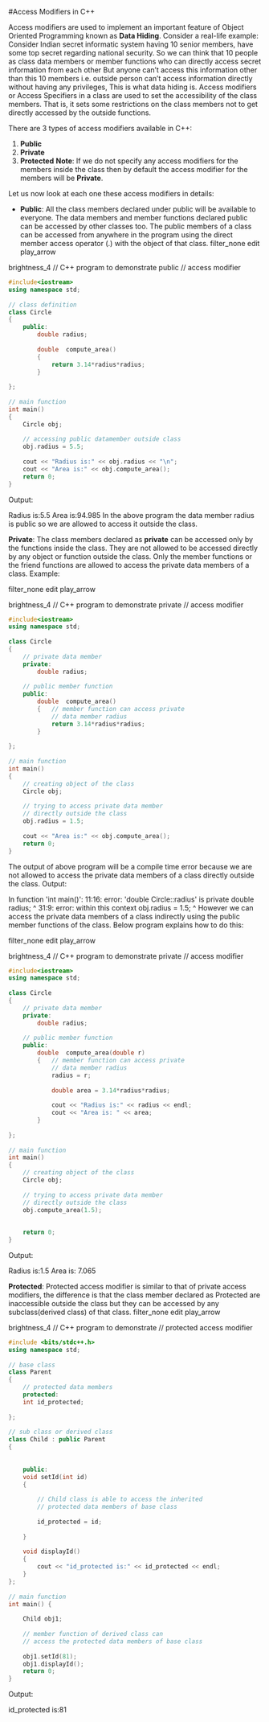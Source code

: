 #Access Modifiers in C++

Access modifiers are used to implement an important feature of Object Oriented Programming known as **Data Hiding**. Consider a real-life example: Consider Indian secret informatic system having 10 senior members, have some top secret regarding national security. So we can think that 10 people as class data members or member functions who can directly access secret information from each other But anyone can’t access this information other than this 10 members i.e. outside person can’t access information directly without having any privileges, This is what data hiding is.
Access modifiers or Access Specifiers in a class are used to set the accessibility of the class members. That is, it sets some restrictions on the class members not to get directly accessed by the outside functions.

There are 3 types of access modifiers available in C++:

1. **Public**
2. **Private**
3. **Protected**
**Note**: If we do not specify any access modifiers for the members inside the class then by default the access modifier for the members will be **Private**.



 

Let us now look at each one these access modifiers in details:

* **Public**: All the class members declared under public will be available to everyone. The data members and member functions declared public can be accessed by other classes too. The public members of a class can be accessed from anywhere in the program using the direct member access operator (.) with the object of that class.
filter_none
edit
play_arrow

brightness_4
// C++ program to demonstrate public 
// access modifier 
``` c++  
#include<iostream> 
using namespace std; 
  
// class definition 
class Circle 
{ 
    public:  
        double radius; 
          
        double  compute_area() 
        { 
            return 3.14*radius*radius; 
        } 
      
}; 
  
// main function 
int main() 
{ 
    Circle obj; 
      
    // accessing public datamember outside class 
    obj.radius = 5.5; 
      
    cout << "Radius is:" << obj.radius << "\n"; 
    cout << "Area is:" << obj.compute_area(); 
    return 0; 
} 
```
Output:

Radius is:5.5
Area is:94.985
In the above program the data member radius is public so we are allowed to access it outside the class.

**Private**: The class members declared as **private** can be accessed only by the functions inside the class. They are not allowed to be accessed directly by any object or function outside the class. Only the member functions or the friend functions are allowed to access the private data members of a class.
Example:

 

filter_none
edit
play_arrow

brightness_4
// C++ program to demonstrate private 
// access modifier 
``` c++
#include<iostream> 
using namespace std; 
  
class Circle 
{    
    // private data member 
    private:  
        double radius; 
       
    // public member function     
    public:     
        double  compute_area() 
        {   // member function can access private  
            // data member radius 
            return 3.14*radius*radius; 
        } 
      
}; 
  
// main function 
int main() 
{    
    // creating object of the class 
    Circle obj; 
      
    // trying to access private data member 
    // directly outside the class 
    obj.radius = 1.5; 
      
    cout << "Area is:" << obj.compute_area(); 
    return 0; 
} 
```
The output of above program will be a compile time error because we are not allowed to access the private data members of a class directly outside the class.
Output:

 In function 'int main()':
11:16: error: 'double Circle::radius' is private
         double radius;
                ^
31:9: error: within this context
     obj.radius = 1.5;
         ^
However we can access the private data members of a class indirectly using the public member functions of the class. Below program explains how to do this:

filter_none
edit
play_arrow

brightness_4
// C++ program to demonstrate private 
// access modifier 
``` c++  
#include<iostream> 
using namespace std; 
  
class Circle 
{    
    // private data member 
    private:  
        double radius; 
       
    // public member function     
    public:     
        double  compute_area(double r) 
        {   // member function can access private  
            // data member radius 
            radius = r; 
              
            double area = 3.14*radius*radius; 
              
            cout << "Radius is:" << radius << endl; 
            cout << "Area is: " << area; 
        } 
      
}; 
  
// main function 
int main() 
{    
    // creating object of the class 
    Circle obj; 
      
    // trying to access private data member 
    // directly outside the class 
    obj.compute_area(1.5); 
      
      
    return 0; 
} 
```
Output:

Radius is:1.5
Area is: 7.065

**Protected**: Protected access modifier is similar to that of private access modifiers, the difference is that the class member declared as Protected are inaccessible outside the class but they can be accessed by any subclass(derived class) of that class.
filter_none
edit
play_arrow

brightness_4
// C++ program to demonstrate 
// protected access modifier 
``` c++
#include <bits/stdc++.h> 
using namespace std; 
  
// base class 
class Parent 
{    
    // protected data members 
    protected: 
    int id_protected; 
     
}; 
  
// sub class or derived class 
class Child : public Parent 
{ 
     
      
    public: 
    void setId(int id) 
    { 
          
        // Child class is able to access the inherited  
        // protected data members of base class 
          
        id_protected = id; 
          
    } 
      
    void displayId() 
    { 
        cout << "id_protected is:" << id_protected << endl; 
    } 
}; 
  
// main function 
int main() { 
      
    Child obj1; 
      
    // member function of derived class can 
    // access the protected data members of base class 
      
    obj1.setId(81); 
    obj1.displayId(); 
    return 0; 
} 
```
Output:

id_protected is:81
